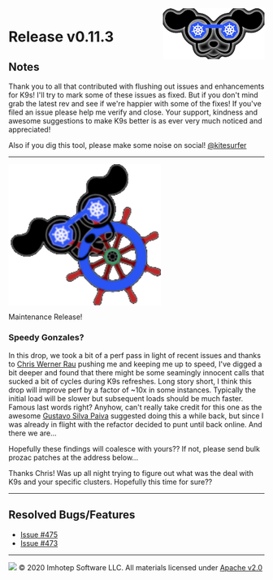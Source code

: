 <img src="https://raw.githubusercontent.com/derailed/k9s/master/assets/k9s_small.png" align="right" width="200" height="auto"/>

# Release v0.11.3

## Notes

Thank you to all that contributed with flushing out issues and enhancements for K9s! I'll try to mark some of these issues as fixed. But if you don't mind grab the latest rev and see if we're happier with some of the fixes! If you've filed an issue please help me verify and close. Your support, kindness and awesome suggestions to make K9s better is as ever very much noticed and appreciated!

Also if you dig this tool, please make some noise on social! [@kitesurfer](https://twitter.com/kitesurfer)

---

<img src="https://raw.githubusercontent.com/derailed/k9s/master/assets/k9s_helm.png" align="center" width="300" height="auto"/>

Maintenance Release!

### Speedy Gonzales?

In this drop, we took a bit of a perf pass in light of recent issues and thanks to [Chris Werner Rau](https://github.com/cwrau) pushing me and keeping me up to speed, I've digged a bit deeper and found that there might be some seamingly innocent calls that sucked a bit of cycles during K9s refreshes. Long story short, I think this drop will improve perf by a factor of ~10x in some instances. Typically the initial load will be slower but subsequent loads should be much faster. Famous last words right? Anyhow, can't really take credit for this one as the awesome [Gustavo Silva Paiva](https://github.com/paivagustavo) suggested doing this a while back, but since I was already in flight with the refactor decided to punt until back online. And there we are...

Hopefully these findings will coalesce with yours?? If not, please send bulk prozac patches at the address below...

Thanks Chris! Was up all night trying to figure out what was the deal with K9s and your specific clusters. Hopefully this time for sure??

---

## Resolved Bugs/Features

* [Issue #475](https://github.com/derailed/k9s/issues/475)
* [Issue #473](https://github.com/derailed/k9s/issues/473)

---

<img src="https://raw.githubusercontent.com/derailed/k9s/master/assets/imhotep_logo.png" width="32" height="auto"/> © 2020 Imhotep Software LLC. All materials licensed under [Apache v2.0](http://www.apache.org/licenses/LICENSE-2.0)
